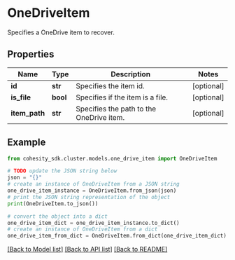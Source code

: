 # OneDriveItem

Specifies a OneDrive item to recover.

## Properties

Name | Type | Description | Notes
------------ | ------------- | ------------- | -------------
**id** | **str** | Specifies the item id. | [optional] 
**is_file** | **bool** | Specifies if the item is a file. | [optional] 
**item_path** | **str** | Specifies the path to the OneDrive item. | [optional] 

## Example

```python
from cohesity_sdk.cluster.models.one_drive_item import OneDriveItem

# TODO update the JSON string below
json = "{}"
# create an instance of OneDriveItem from a JSON string
one_drive_item_instance = OneDriveItem.from_json(json)
# print the JSON string representation of the object
print(OneDriveItem.to_json())

# convert the object into a dict
one_drive_item_dict = one_drive_item_instance.to_dict()
# create an instance of OneDriveItem from a dict
one_drive_item_from_dict = OneDriveItem.from_dict(one_drive_item_dict)
```
[[Back to Model list]](../README.md#documentation-for-models) [[Back to API list]](../README.md#documentation-for-api-endpoints) [[Back to README]](../README.md)


